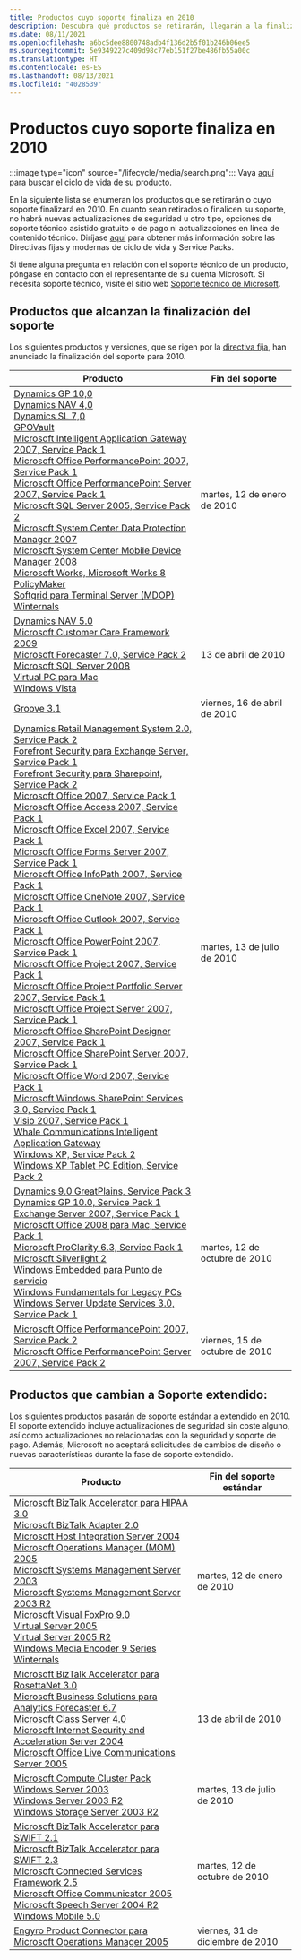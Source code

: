 ```yaml
---
title: Productos cuyo soporte finaliza en 2010
description: Descubra qué productos se retirarán, llegarán a la finalización del soporte o pasarán del soporte estándar al soporte extendido en 2010.
ms.date: 08/11/2021
ms.openlocfilehash: a6bc5dee8800748adb4f136d2b5f01b246b06ee5
ms.sourcegitcommit: 5e9349227c409d98c77eb151f27be486fb55a00c
ms.translationtype: HT
ms.contentlocale: es-ES
ms.lasthandoff: 08/13/2021
ms.locfileid: "4028539"
---
```

# <a name="products-ending-support-in-2010"></a>Productos cuyo soporte finaliza en 2010

:::image type="icon" source="/lifecycle/media/search.png":::
Vaya [aquí](/lifecycle/products/) para buscar el ciclo de vida de su producto.

En la siguiente lista se enumeran los productos que se retirarán o cuyo soporte finalizará en 2010. En cuanto sean retirados o finalicen su soporte, no habrá nuevas actualizaciones de seguridad u otro tipo, opciones de soporte técnico asistido gratuito o de pago ni actualizaciones en línea de contenido técnico. Diríjase [aquí](/lifecycle/overview/product-end-of-support-overview) para obtener más información sobre las Directivas fijas y modernas de ciclo de vida y Service Packs.

Si tiene alguna pregunta en relación con el soporte técnico de un producto, póngase en contacto con el representante de su cuenta Microsoft. Si necesita soporte técnico, visite el sitio web [Soporte técnico de Microsoft](https://support.microsoft.com/contactus/?ws=support).





## <a name="products-reaching-end-of-support"></a>Productos que alcanzan la finalización del soporte

Los siguientes productos y versiones, que se rigen por la [directiva fija](/lifecycle/policies/fixed), han anunciado la finalización del soporte para 2010.

| Producto | Fin del soporte |
| --- | --- |
| [Dynamics GP 10,0](/lifecycle/products/dynamics-gp-100?branch=live)<br>[Dynamics NAV 4,0](/lifecycle/products/dynamics-nav-40?branch=live)<br>[Dynamics SL 7,0](/lifecycle/products/dynamics-sl-70?branch=live)<br>[GPOVault](/lifecycle/products/gpovault?branch=live)<br>[Microsoft Intelligent Application Gateway 2007, Service Pack 1](/lifecycle/products/intelligent-application-gateway-2007?branch=live)<br>[Microsoft Office PerformancePoint 2007, Service Pack 1](/lifecycle/products/microsoft-office-performancepoint-2007?branch=live)<br>[Microsoft Office PerformancePoint Server 2007, Service Pack 1](/lifecycle/products/microsoft-office-performancepoint-server-2007?branch=live)<br>[Microsoft SQL Server 2005, Service Pack 2](/lifecycle/products/microsoft-sql-server-2005?branch=live)<br>[Microsoft System Center Data Protection Manager 2007](/lifecycle/products/microsoft-system-center-data-protection-manager-2007?branch=live)<br>[Microsoft System Center Mobile Device Manager 2008](/lifecycle/products/microsoft-system-center-mobile-device-manager-2008?branch=live)<br>[Microsoft Works, Microsoft Works 8](/lifecycle/products/microsoft-works?branch=live)<br>[PolicyMaker](/lifecycle/products/policymaker?branch=live)<br>[Softgrid para Terminal Server (MDOP)](/lifecycle/products/softgrid-for-terminal-server-mdop?branch=live)<br>[Winternals](/lifecycle/products/winternals?branch=live)<br> | martes, 12 de enero de 2010 |
| [Dynamics NAV 5.0](/lifecycle/products/dynamics-nav-50?branch=live)<br>[Microsoft Customer Care Framework 2009](/lifecycle/products/microsoft-customer-care-framework-2009?branch=live)<br>[Microsoft Forecaster 7.0, Service Pack 2](/lifecycle/products/microsoft-forecaster-70?branch=live)<br>[Microsoft SQL Server 2008](/lifecycle/products/microsoft-sql-server-2008?branch=live)<br>[Virtual PC para Mac](/lifecycle/products/virtual-pc-for-mac?branch=live)<br>[Windows Vista](/lifecycle/products/windows-vista?branch=live)<br> | 13 de abril de 2010 |
| [Groove 3.1](/lifecycle/products/groove-31?branch=live)<br> | viernes, 16 de abril de 2010 |
| [Dynamics Retail Management System 2.0, Service Pack 2](/lifecycle/products/dynamics-retail-management-system-20?branch=live)<br>[Forefront Security para Exchange Server, Service Pack 1](/lifecycle/products/forefront-security-for-exchange-server?branch=live)<br>[Forefront Security para Sharepoint, Service Pack 2](/lifecycle/products/forefront-security-for-sharepoint?branch=live)<br>[Microsoft Office 2007, Service Pack 1](/lifecycle/products/microsoft-office-2007?branch=live)<br>[Microsoft Office Access 2007, Service Pack 1](/lifecycle/products/microsoft-office-access-2007?branch=live)<br>[Microsoft Office Excel 2007, Service Pack 1](/lifecycle/products/microsoft-office-excel-2007?branch=live)<br>[Microsoft Office Forms Server 2007, Service Pack 1](/lifecycle/products/microsoft-office-forms-server-2007?branch=live)<br>[Microsoft Office InfoPath 2007, Service Pack 1](/lifecycle/products/microsoft-office-infopath-2007?branch=live)<br>[Microsoft Office OneNote 2007, Service Pack 1](/lifecycle/products/microsoft-office-onenote-2007?branch=live)<br>[Microsoft Office Outlook 2007, Service Pack 1](/lifecycle/products/microsoft-office-outlook-2007?branch=live)<br>[Microsoft Office PowerPoint 2007, Service Pack 1](/lifecycle/products/microsoft-office-powerpoint-2007?branch=live)<br>[Microsoft Office Project 2007, Service Pack 1](/lifecycle/products/microsoft-office-project-2007?branch=live)<br>[Microsoft Office Project Portfolio Server 2007, Service Pack 1](/lifecycle/products/microsoft-office-project-portfolio-server-2007?branch=live)<br>[Microsoft Office Project Server 2007, Service Pack 1](/lifecycle/products/microsoft-office-project-server-2007?branch=live)<br>[Microsoft Office SharePoint Designer 2007, Service Pack 1](/lifecycle/products/microsoft-office-sharepoint-designer-2007?branch=live)<br>[Microsoft Office SharePoint Server 2007, Service Pack 1](/lifecycle/products/microsoft-office-sharepoint-server-2007?branch=live)<br>[Microsoft Office Word 2007, Service Pack 1](/lifecycle/products/microsoft-office-word-2007?branch=live)<br>[Microsoft Windows SharePoint Services 3.0, Service Pack 1](/lifecycle/products/microsoft-windows-sharepoint-services-30?branch=live)<br>[Visio 2007, Service Pack 1](/lifecycle/products/visio-2007?branch=live)<br>[Whale Communications Intelligent Application Gateway](/lifecycle/products/whale-communications-intelligent-application-gateway?branch=live)<br>[Windows XP, Service Pack 2](/lifecycle/products/windows-xp?branch=live)<br>[Windows XP Tablet PC Edition, Service Pack 2](/lifecycle/products/windows-xp-tablet-pc-edition?branch=live)<br> | martes, 13 de julio de 2010 |
| [Dynamics 9.0 GreatPlains, Service Pack 3](/lifecycle/products/dynamics-90-greatplains?branch=live)<br>[Dynamics GP 10.0, Service Pack 1](/lifecycle/products/dynamics-gp-100?branch=live)<br>[Exchange Server 2007, Service Pack 1](/lifecycle/products/exchange-server-2007?branch=live)<br>[Microsoft Office 2008 para Mac, Service Pack 1](/lifecycle/products/microsoft-office-2008-for-mac?branch=live)<br>[Microsoft ProClarity 6.3, Service Pack 1](/lifecycle/products/microsoft-proclarity-63?branch=live)<br>[Microsoft Silverlight 2](/lifecycle/products/microsoft-silverlight-2?branch=live)<br>[Windows Embedded para Punto de servicio](/lifecycle/products/windows-embedded-for-point-of-service?branch=live)<br>[Windows Fundamentals for Legacy PCs](/lifecycle/products/windows-fundamentals-for-legacy-pcs?branch=live)<br>[Windows Server Update Services 3.0, Service Pack 1](/lifecycle/products/windows-server-update-services-30?branch=live)<br> | martes, 12 de octubre de 2010 |
| [Microsoft Office PerformancePoint 2007, Service Pack 2](/lifecycle/products/microsoft-office-performancepoint-2007?branch=live)<br>[Microsoft Office PerformancePoint Server 2007, Service Pack 2](/lifecycle/products/microsoft-office-performancepoint-server-2007?branch=live)<br> | viernes, 15 de octubre de 2010 |


## <a name="products-moving-to-extended-support"></a>Productos que cambian a Soporte extendido:

Los siguientes productos pasarán de soporte estándar a extendido en 2010. El soporte extendido incluye actualizaciones de seguridad sin coste alguno, así como actualizaciones no relacionadas con la seguridad y soporte de pago. Además, Microsoft no aceptará solicitudes de cambios de diseño o nuevas características durante la fase de soporte extendido.

| Producto | Fin del soporte estándar |
| --- | --- |
| [Microsoft BizTalk Accelerator para HIPAA 3.0](/lifecycle/products/microsoft-biztalk-accelerator-for-hipaa-30?branch=live)<br>[Microsoft BizTalk Adapter 2.0](/lifecycle/products/microsoft-biztalk-adapter-20?branch=live)<br>[Microsoft Host Integration Server 2004](/lifecycle/products/microsoft-host-integration-server-2004?branch=live)<br>[Microsoft Operations Manager (MOM) 2005](/lifecycle/products/microsoft-operations-manager-2005?branch=live)<br>[Microsoft Systems Management Server 2003](/lifecycle/products/microsoft-systems-management-server-2003?branch=live)<br>[Microsoft Systems Management Server 2003 R2](/lifecycle/products/microsoft-systems-management-server-2003-r2?branch=live)<br>[Microsoft Visual FoxPro 9.0](/lifecycle/products/microsoft-visual-foxpro-90?branch=live)<br>[Virtual Server 2005](/lifecycle/products/virtual-server-2005?branch=live)<br>[Virtual Server 2005 R2](/lifecycle/products/virtual-server-2005-r2?branch=live)<br>[Windows Media Encoder 9 Series](/lifecycle/products/windows-media-encoder-9-series?branch=live)<br>[Winternals](/lifecycle/products/winternals?branch=live)<br> | martes, 12 de enero de 2010 |
| [Microsoft BizTalk Accelerator para RosettaNet 3.0](/lifecycle/products/microsoft-biztalk-accelerator-for-rosettanet-30?branch=live)<br>[Microsoft Business Solutions para Analytics Forecaster 6.7](/lifecycle/products/microsoft-business-solutions-for-analytics-forecaster-67?branch=live)<br>[Microsoft Class Server 4.0](/lifecycle/products/microsoft-class-server-40?branch=live)<br>[Microsoft Internet Security and Acceleration Server 2004](/lifecycle/products/microsoft-internet-security-and-acceleration-server-2004?branch=live)<br>[Microsoft Office Live Communications Server 2005](/lifecycle/products/microsoft-office-live-communications-server-2005?branch=live)<br> | 13 de abril de 2010 |
| [Microsoft Compute Cluster Pack](/lifecycle/products/microsoft-compute-cluster-pack?branch=live)<br>[Windows Server 2003](/lifecycle/products/windows-server-2003-?branch=live)<br>[Windows Server 2003 R2](/lifecycle/products/windows-server-2003-r2?branch=live)<br>[Windows Storage Server 2003 R2](/lifecycle/products/windows-storage-server-2003-r2?branch=live)<br> | martes, 13 de julio de 2010 |
| [Microsoft BizTalk Accelerator para SWIFT 2.1](/lifecycle/products/microsoft-biztalk-accelerator-for-swift-21?branch=live)<br>[Microsoft BizTalk Accelerator para SWIFT 2.3](/lifecycle/products/microsoft-biztalk-accelerator-for-swift-23?branch=live)<br>[Microsoft Connected Services Framework 2.5](/lifecycle/products/microsoft-connected-services-framework-25?branch=live)<br>[Microsoft Office Communicator 2005](/lifecycle/products/microsoft-office-communicator-2005?branch=live)<br>[Microsoft Speech Server 2004 R2](/lifecycle/products/microsoft-speech-server-2004-r2?branch=live)<br>[Windows Mobile 5.0](/lifecycle/products/windows-mobile-50?branch=live)<br> | martes, 12 de octubre de 2010 |
| [Engyro Product Connector para Microsoft Operations Manager 2005](/lifecycle/products/engyro-product-connectors-for-microsoft-operations-manager-2005?branch=live)<br> | viernes, 31 de diciembre de 2010 |
